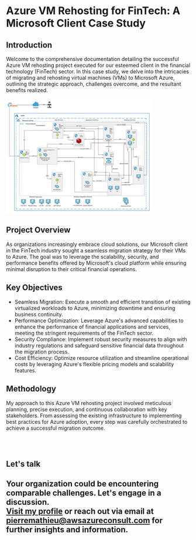 # Azure VM Rehosting for FinTech: A Microsoft Client Case Study 

## Introduction
Welcome to the comprehensive documentation detailing the successful Azure VM rehosting project executed for our esteemed client in the financial technology (FinTech) sector. In this case study, we delve into the intricacies of migrating and rehosting virtual machines (VMs) to Microsoft Azure, outlining the strategic approach, challenges overcome, and the resultant benefits realized.

<img src="azure-migration-vm-rehosting.jpeg" alt="alt text" width="400"/>

## Project Overview
As organizations increasingly embrace cloud solutions, our Microsoft client in the FinTech industry sought a seamless migration strategy for their VMs to Azure. The goal was to leverage the scalability, security, and performance benefits offered by Microsoft's cloud platform while ensuring minimal disruption to their critical financial operations.

## Key Objectives
- Seamless Migration: Execute a smooth and efficient transition of existing virtualized workloads to Azure, minimizing downtime and ensuring business continuity.
- Performance Optimization: Leverage Azure's advanced capabilities to enhance the performance of financial applications and services, meeting the stringent requirements of the FinTech sector.
- Security Compliance: Implement robust security measures to align with industry regulations and safeguard sensitive financial data throughout the migration process.
- Cost Efficiency: Optimize resource utilization and streamline operational costs by leveraging Azure's flexible pricing models and scalability features.

## Methodology
My approach to this Azure VM rehosting project involved meticulous planning, precise execution, and continuous collaboration with key stakeholders. From assessing the existing infrastructure to implementing best practices for Azure adoption, every step was carefully orchestrated to achieve a successful migration outcome.

<br><br>
## Let's talk
## Your organization could be encountering comparable challenges. Let's engage in a discussion. <br><a href="https://awsazureconsult.com">Visit my profile</a> or reach out via email at pierremathieu@awsazureconsult.com for further insights and information.
